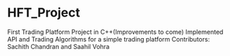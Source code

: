 # HFT_Project
First Trading Platform Project in C++(Improvements to come)
Implemented API and Trading Algorithms for a simple trading platform
Contributors: Sachith Chandran and Saahil Vohra
